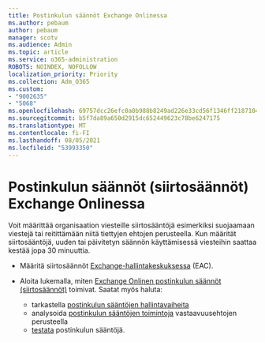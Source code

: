 ```yaml
---
title: Postinkulun säännöt Exchange Onlinessa
ms.author: pebaum
author: pebaum
manager: scotv
ms.audience: Admin
ms.topic: article
ms.service: o365-administration
ROBOTS: NOINDEX, NOFOLLOW
localization_priority: Priority
ms.collection: Adm_O365
ms.custom:
- "9002635"
- "5068"
ms.openlocfilehash: 69757dcc26efc0a0b988b8249ad226e33cd56f1346ff21871042ecbaee24550a
ms.sourcegitcommit: b5f7da89a650d2915dc652449623c78be6247175
ms.translationtype: MT
ms.contentlocale: fi-FI
ms.lasthandoff: 08/05/2021
ms.locfileid: "53993350"
---
```

# <a name="mail-flow-transport-rules-in-exchange-online"></a>Postinkulun säännöt (siirtosäännöt) Exchange Onlinessa

Voit määrittää organisaation viesteille siirtosääntöjä esimerkiksi suojaamaan viestejä tai reitittämään niitä tiettyjen ehtojen perusteella. Kun määrität siirtosääntöjä, uuden tai päivitetyn säännön käyttämisessä viesteihin saattaa kestää jopa 30 minuuttia.

- Määritä siirtosäännöt [Exchange-hallintakeskuksessa](https://go.microsoft.com/fwlink/p/?linkid=834822) (EAC).

- Aloita lukemalla, miten [Exchange Onlinen postinkulun säännöt (siirtosäännöt)](https://docs.microsoft.com/exchange/security-and-compliance/mail-flow-rules/mail-flow-rules) toimivat. Saatat myös haluta:

    - tarkastella [postinkulun sääntöjen hallintavaiheita](https://docs.microsoft.com/exchange/security-and-compliance/mail-flow-rules/manage-mail-flow-rules)
    - analysoida [postinkulun sääntöjen toimintoja](https://docs.microsoft.com/exchange/security-and-compliance/mail-flow-rules/mail-flow-rule-actions) vastaavuusehtojen perusteella
    - [testata](https://docs.microsoft.com/exchange/security-and-compliance/mail-flow-rules/test-mail-flow-rules) postinkulun sääntöjä.
